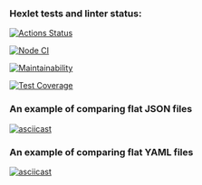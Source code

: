 ### Hexlet tests and linter status:

[![Actions Status](https://github.com/user-3a9afc676c66a4ad/frontend-project-46/actions/workflows/hexlet-check.yml/badge.svg)](https://github.com/user-3a9afc676c66a4ad/frontend-project-46/actions)

[![Node CI](https://github.com/user-3a9afc676c66a4ad/frontend-project-46/actions/workflows/nodeJS.yml/badge.svg)](https://github.com/user-3a9afc676c66a4ad/frontend-project-46/actions/workflows/nodeJS.yml)

[![Maintainability](https://api.codeclimate.com/v1/badges/2e154e650e8bbd4d6246/maintainability)](https://codeclimate.com/github/user-3a9afc676c66a4ad/frontend-project-46/maintainability)

[![Test Coverage](https://api.codeclimate.com/v1/badges/2e154e650e8bbd4d6246/test_coverage)](https://codeclimate.com/github/user-3a9afc676c66a4ad/frontend-project-46/test_coverage)

### An example of comparing flat JSON files

[![asciicast](https://asciinema.org/a/O8cj1V2oeyld9pTz76eKsxLTm.svg)](https://asciinema.org/a/O8cj1V2oeyld9pTz76eKsxLTm)

### An example of comparing flat YAML files

[![asciicast](https://asciinema.org/a/lq53UtuGPrOAQmhPTg42mgPAp.svg)](https://asciinema.org/a/lq53UtuGPrOAQmhPTg42mgPAp)
